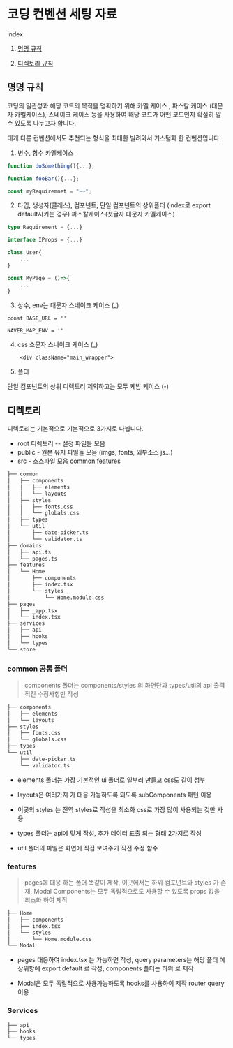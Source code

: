 # 코딩 컨벤션 세팅 자료

index

1. [명명 규칙](#명명-규칙)

2. [디렉토리 규칙](#디렉토리)

## 명명 규칙

코딩의 일관성과 해당 코드의 목적을 명확하기 위해 카멜 케이스 , 파스칼 케이스 (대문자 카멜케이스), 스네이크 케이스 등을 사용하여 해당 코드가 어떤 코드인지 확실히 알 수 있도록 나누고자 합니다.

대게 다른 컨벤션에서도 추천되는 형식을 최대한 빌려와서 커스텀화 한 컨벤션입니다.

1. 변수, 함수 카멜케이스

```ts
function doSomething(){...};

function fooBar(){...};

const myRequiremnet = "~~"; 
```

2. 타입, 생성자(클래스), 컴포넌트, 단일 컴포넌트의 상위폴더 (index로 export default시키는 경우) 파스칼케이스(첫글자 대문자 카멜케이스)

```ts
type Requirement = {...}

interface IProps = {...}

class User{
    ...
}

const MyPage = ()=>{
    ...
}
```

3. 상수, env는 대문자 스네이크 케이스 (_)
```
const BASE_URL = ''

NAVER_MAP_ENV = ''
```

4. css 소문자 스네이크 케이스 (_)
```
    <div className="main_wrapper">
```

5. 폴더 

단일 컴포넌트의 상위 디렉토리 제외하고는 모두 케밥 케이스 (-)

## 디렉토리

디렉토리는 기본적으로 기본적으로 3가지로 나뉩니다.

- root 디렉토리 -- 설정 파일들 모음
- public - 원본 유지 파일들 모음 (imgs, fonts, 외부소스 js...)
- src - 소스파일 모음 [common](#common-공통-폴더) [features](#features)


```bash
├── common
│   ├── components
│   │   ├── elements
│   │   └── layouts
│   ├── styles
│   │   ├── fonts.css
│   │   └── globals.css
│   ├── types
│   └── util
│       ├── date-picker.ts
│       └── validator.ts
├── domains
│   ├── api.ts
│   └── pages.ts
├── features
│   └── Home
│       ├── components
│       ├── index.tsx
│       └── styles
│           └── Home.module.css
├── pages
│   ├── _app.tsx
│   └── index.tsx
├── services
│   ├── api
│   ├── hooks
│   └── types
└── store
```

### common 공통 폴더

> components 폴더는 components/styles 의 화면단과 types/util의 api 출력 직전 수정사항만 작성 

```bash
├── components
│   ├── elements
│   └── layouts
├── styles
│   ├── fonts.css
│   └── globals.css
├── types
└── util
    ├── date-picker.ts
    └── validator.ts
```

- elements 폴더는 가장 기본적인 ui 폴더로 일부러 만들고 css도 같이 첨부

- layouts은 여러가지 가 대응 가능하도록 되도록 subComponents 패턴 이용

- 이곳의 styles 는 전역 styles로 작성을 최소화 css로 가장 많이 사용되는 것만 사용

- types 폴더는 api에 맞게 작성, 추가 데이터 표출 되는 형태 2가지로 작성

- util 폴더의 파일은 화면에 직접 보여주기 직전 수정 함수

### features

> pages에 대응 하는 폴더 똑같이 제작, 이곳에서는 하위 컴포넌트와 styles 가 존재, Modal Components는 모두 독립적으로도 사용할 수 있도록 props 값을 최소화 하여 제작

```bash
├── Home
│   ├── components
│   ├── index.tsx
│   └── styles
│       └── Home.module.css
└── Modal
```

- pages 대응하여 index.tsx 는 가능하면 작성, query parameters는 해당 폴더 에 상위항에 export default 로 작성, components 폴더는 하위 로 제작 

- Modal은 모두 독립적으로 사용가능하도록 hooks를 사용하여 제작 router query 이용

### Services

```bash
├── api
├── hooks
└── types
```